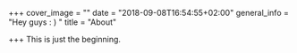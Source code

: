 +++
cover_image = ""
date = "2018-09-08T16:54:55+02:00"
general_info = "Hey guys : ) "
title = "About"

+++
This is just the beginning.